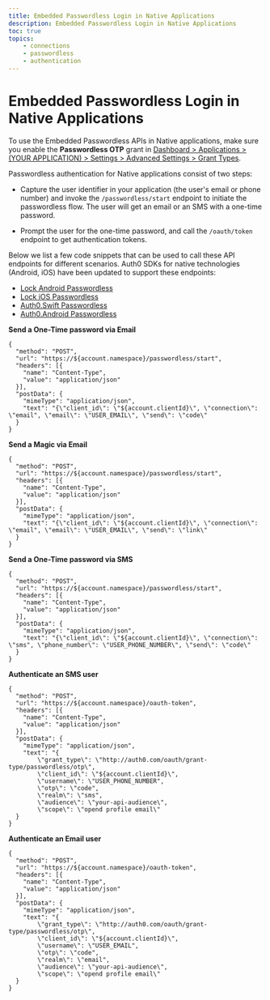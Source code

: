 ```yaml
---
title: Embedded Passwordless Login in Native Applications
description: Embedded Passwordless Login in Native Applications
toc: true
topics:
    - connections
    - passwordless
    - authentication
---
```


# Embedded Passwordless Login in Native Applications

To use the Embedded Passwordless APIs in Native applications, make sure you enable the **Passwordless OTP** grant in [Dashboard > Applications > (YOUR APPLICATION) > Settings > Advanced Settings > Grant Types](${manage_url}).

Passwordless authentication for Native applications consist of two steps:

- Capture the user identifier in your application (the user's email or phone number) and invoke the `/passwordless/start` endpoint to initiate the passwordless flow. The user will get an email or an SMS with a one-time password.

- Prompt the user for the one-time password, and call the `/oauth/token` endpoint to get authentication tokens.

Below we list a few code snippets that can be used to call these API endpoints for different scenarios. Auth0 SDKs for native technologies (Android, iOS) have been updated to support these endpoints:

- [Lock Android Passwordless](/libraries/lock-android/passwordless)
- [Lock iOS Passwordless](libraries/lock-ios/passwordless)
- [Auth0.Swift Passwordless](libraries/auth0-swift/passwordless)
- [Auth0.Android Passwordless](libraries/auth0-android/passwordless)

**Send a One-Time password via Email**

```har
{
  "method": "POST",
  "url": "https://${account.namespace}/passwordless/start",
  "headers": [{
    "name": "Content-Type",
    "value": "application/json"
  }],
  "postData": {
    "mimeType": "application/json",
    "text": "{\"client_id\": \"${account.clientId}\", \"connection\": \"email", \"email\": \"USER_EMAIL\", \"send\": \"code\"
  }
}
```

**Send a Magic via Email**

```har
{
  "method": "POST",
  "url": "https://${account.namespace}/passwordless/start",
  "headers": [{
    "name": "Content-Type",
    "value": "application/json"
  }],
  "postData": {
    "mimeType": "application/json",
    "text": "{\"client_id\": \"${account.clientId}\", \"connection\": \"email", \"email\": \"USER_EMAIL\", \"send\": \"link\"
  }
}
```

**Send a One-Time password via SMS**

```har
{
  "method": "POST",
  "url": "https://${account.namespace}/passwordless/start",
  "headers": [{
    "name": "Content-Type",
    "value": "application/json"
  }],
  "postData": {
    "mimeType": "application/json",
    "text": "{\"client_id\": \"${account.clientId}\", \"connection\": \"sms", \"phone_number\": \"USER_PHONE_NUMBER\", \"send\": \"code\"
  }
}
```

**Authenticate an SMS user**

```har
{
  "method": "POST",
  "url": "https://${account.namespace}/oauth-token",
  "headers": [{
    "name": "Content-Type",
    "value": "application/json"
  }],
  "postData": {
    "mimeType": "application/json",
    "text": "{
        \"grant_type\": \"http://auth0.com/oauth/grant-type/passwordless/otp\", 
        \"client_id\": \"${account.clientId}\", 
        \"username\": \"USER_PHONE_NUMBER", 
        \"otp\": \"code", 
        \"realm\": \"sms", 
        \"audience\": \"your-api-audience\", 
        \"scope\": \"opend profile email\"
  }
}
```

**Authenticate an Email user**

```har
{
  "method": "POST",
  "url": "https://${account.namespace}/oauth-token",
  "headers": [{
    "name": "Content-Type",
    "value": "application/json"
  }],
  "postData": {
    "mimeType": "application/json",
    "text": "{
        \"grant_type\": \"http://auth0.com/oauth/grant-type/passwordless/otp\", 
        \"client_id\": \"${account.clientId}\", 
        \"username\": \"USER_EMAIL", 
        \"otp\": \"code", 
        \"realm\": \"email", 
        \"audience\": \"your-api-audience\", 
        \"scope\": \"opend profile email\"
  }
}
```

